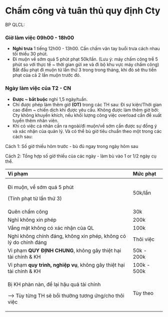 # Chấm công và tuân thủ quy định Cty

BP QLCL: 

### Giờ làm việc 09h00 - 18h00

* **Nghỉ trưa** 1 tiếng 12h00 - 13h00. Cần chấm vân tay buổi trưa cách nhau tối thiểu 30 phút.
* Đi muộn về sớm quá 5 phút phạt 50k/lần. \(Lưu ý: máy chấm công trễ 5 phút so với thực tế ~ thời gian gửi xe và đi bộ khu vực máy chấm công\) Bắt đầu phạt đi muộn từ lần thứ 3 trong trong tháng, khi đó sẽ thu tiền phạt của cả 2 lần muộn trước đó.

### Ngày làm việc của T2 - CN 

* **Được ~ bắt buộc** nghỉ 1,5 ngày/tuần.
* Chỉ được phép làm thêm giờ **\(OT\)** trong các TH sau: Đi sự kiện/Thời gian cao điểm ~ chiến dịch khi được yêu cầu. Không được làm thêm giờ bởi: Cty không khuyến khích, nếu khối lượng công việc overload cần đề xuất tuyển thêm nhân viên.
* Khi có việc cá nhân cần ra ngoài/đi muộn/về sớm cần được sự đồng ý và xác nhận của quản lý. Và có thể bù giờ tiêu chuẩn theo một trong các cách sau:

Cách 1: Số giờ thiếu hôm trước - bù đủ ngay trong ngày hôm sau

Cách 2: Tổng hợp số giờ thiếu của các ngày - làm bù vào 1 or 1/2 ngày cụ thể.

<table>
  <thead>
    <tr>
      <th style="text-align:left">Vi pha&#x323;m</th>
      <th style="text-align:left">M&#x1B0;&#x301;c pha&#x323;t</th>
    </tr>
  </thead>
  <tbody>
    <tr>
      <td style="text-align:left">
        <p>&#x110;i mu&#xF4;&#x323;n, v&#xEA;&#x300; s&#x1A1;&#x301;m qua&#x301;
          5 phu&#x301;t</p>
        <p>(Ti&#x301;nh pha&#x323;t t&#x1B0;&#x300; l&#xE2;&#x300;n th&#x1B0;&#x301;
          3)</p>
      </td>
      <td style="text-align:left">
        <p>50k/l&#xE2;&#x300;n</p>
        <p></p>
      </td>
    </tr>
    <tr>
      <td style="text-align:left">Qu&#xEA;n ch&#xE2;&#x301;m c&#xF4;ng</td>
      <td style="text-align:left">30k</td>
    </tr>
    <tr>
      <td style="text-align:left">Nghi&#x309; kh&#xF4;ng xin phe&#x301;p</td>
      <td style="text-align:left">200k</td>
    </tr>
    <tr>
      <td style="text-align:left">V&#x103;&#x301;ng m&#x103;&#x323;t kh&#xF4;ng co&#x301; xa&#x301;c nh&#xE2;&#x323;n
        cu&#x309;a QL</td>
      <td style="text-align:left">100k</td>
    </tr>
    <tr>
      <td style="text-align:left">Nghi&#x309; kh&#xF4;ng chi&#x301;nh &#x111;a&#x301;ng, kh&#xF4;ng xin
        phe&#x301;p, kh&#xF4;ng co&#x301; ly&#x301; do chi&#x301;nh &#x111;a&#x301;ng</td>
      <td
      style="text-align:left">Th&#xF4;i vi&#xEA;&#x323;c</td>
    </tr>
    <tr>
      <td style="text-align:left">Vi pha&#x323;m <b>QUY &#x110;I&#x323;NH CHUNG</b>, kh&#xF4;ng g&#xE2;y
        thi&#xEA;&#x323;t ha&#x323;i ta&#x300;i chi&#x301;nh &amp; KH</td>
      <td style="text-align:left">50k - 200k</td>
    </tr>
    <tr>
      <td style="text-align:left">Vi pha&#x323;m <b>quy tri&#x300;nh, nghi&#xEA;&#x323;p vu&#x323;</b>, kh&#xF4;ng
        g&#xE2;y thi&#xEA;&#x323;t ha&#x323;i ta&#x300;i chi&#x301;nh &amp; KH</td>
      <td
      style="text-align:left">100k - 500k</td>
    </tr>
    <tr>
      <td style="text-align:left">
        <p>Bi&#x323; KH pha&#x300;n na&#x300;n, &#x111;&#xEA;&#x309; la&#x323;i h&#xE2;&#x323;u
          qua&#x309; ta&#x300;i chi&#x301;nh</p>
        <p>--&gt; Tu&#x300;y t&#x1B0;&#x300;ng TH se&#x303; b&#xF4;&#x300;i th&#x1B0;&#x1A1;&#x300;ng
          t&#x1B0;&#x1A1;ng &#x1B0;&#x301;ng/cho th&#xF4;i vi&#xEA;&#x323;c</p>
      </td>
      <td style="text-align:left">Tu&#x300;y theo</td>
    </tr>
  </tbody>
</table>



